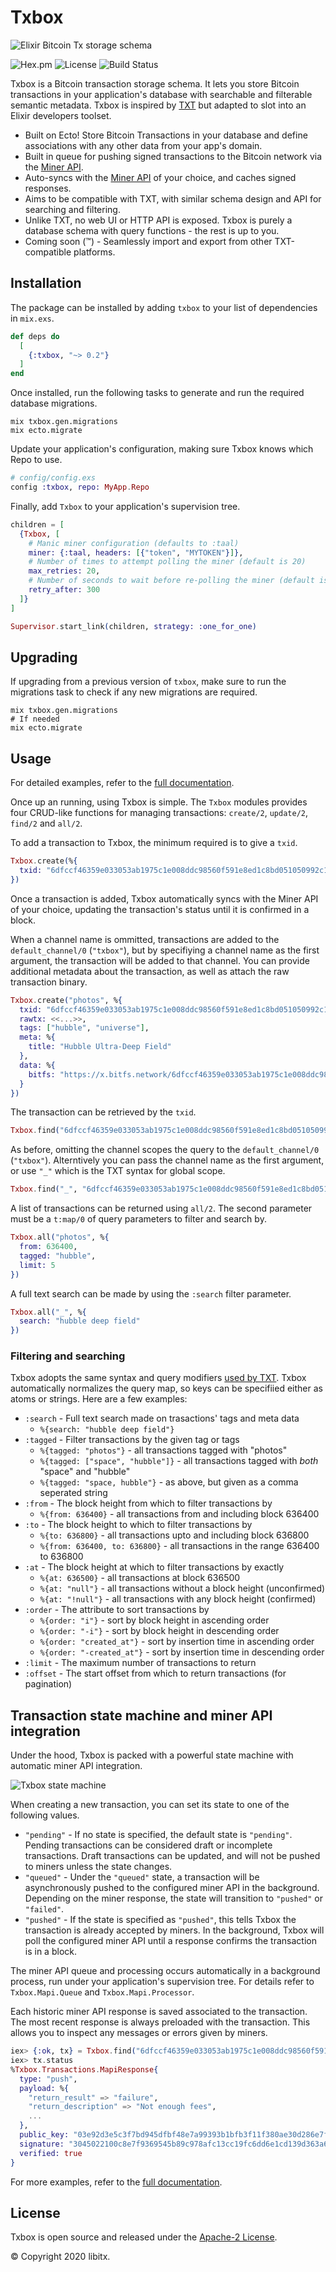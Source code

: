 # Txbox

![Elixir Bitcoin Tx storage schema](https://github.com/libitx/txbox/raw/master/media/poster.png)

![Hex.pm](https://img.shields.io/hexpm/v/txbox?color=informational)
![License](https://img.shields.io/github/license/libitx/txbox?color=informational)
![Build Status](https://img.shields.io/github/workflow/status/libitx/txbox/Elixir%20CI)

Txbox is a Bitcoin transaction storage schema. It lets you store Bitcoin transactions in your application's database with searchable and filterable semantic metadata. Txbox is inspired by [TXT](https://txt.network/) but adapted to slot into an Elixir developers toolset.

* Built on Ecto! Store Bitcoin Transactions in your database and define associations with any other data from your app's domain.
* Built in queue for pushing signed transactions to the Bitcoin network via the [Miner API](https://github.com/bitcoin-sv/merchantapi-reference).
* Auto-syncs with the [Miner API](https://github.com/bitcoin-sv/merchantapi-reference) of your choice, and caches signed responses.
* Aims to be compatible with TXT, with similar schema design and API for searching and filtering.
* Unlike TXT, no web UI or HTTP API is exposed. Txbox is purely a database schema with query functions - the rest is up to you.
* Coming soon (™) - Seamlessly import and export from other TXT-compatible platforms.

## Installation

The package can be installed by adding `txbox` to your list of dependencies in `mix.exs`.


```elixir
def deps do
  [
    {:txbox, "~> 0.2"}
  ]
end
```

Once installed, run the following tasks to generate and run the required database migrations.

```console
mix txbox.gen.migrations
mix ecto.migrate
```

Update your application's configuration, making sure Txbox knows which Repo to use.

```elixir
# config/config.exs
config :txbox, repo: MyApp.Repo
```      

Finally, add `Txbox` to your application's supervision tree.

```elixir
children = [
  {Txbox, [
    # Manic miner configuration (defaults to :taal)
    miner: {:taal, headers: [{"token", "MYTOKEN"}]},
    # Number of times to attempt polling the miner (default is 20)
    max_retries: 20,
    # Number of seconds to wait before re-polling the miner (default is 300 - 5 minutes)
    retry_after: 300
  ]}
]

Supervisor.start_link(children, strategy: :one_for_one)
```

## Upgrading

If upgrading from a previous version of `txbox`, make sure to run the migrations
task to check if any new migrations are required.

```console
mix txbox.gen.migrations
# If needed
mix ecto.migrate
```

## Usage

For detailed examples, refer to the [full documentation](https://hexdocs.pm/txbox).

Once up an running, using Txbox is simple. The `Txbox` modules provides four CRUD-like functions for managing transactions: `create/2`, `update/2`, `find/2` and `all/2`.

To add a transaction to Txbox, the minimum required is to give a `txid`.

```elixir
Txbox.create(%{
  txid: "6dfccf46359e033053ab1975c1e008ddc98560f591e8ed1c8bd051050992c110"
})
```

Once a transaction is added, Txbox automatically syncs with the Miner API of your choice, updating the transaction's status until it is confirmed in a block.

When a channel name is ommitted, transactions are added to the `default_channel/0` (`"txbox"`), but by specifiying a channel name as the first argument, the transaction will be added to that channel. You can provide additional metadata about the transaction, as well as attach the raw transaction binary.

```elixir
Txbox.create("photos", %{
  txid: "6dfccf46359e033053ab1975c1e008ddc98560f591e8ed1c8bd051050992c110",
  rawtx: <<...>>,
  tags: ["hubble", "universe"],
  meta: %{
    title: "Hubble Ultra-Deep Field"
  },
  data: %{
    bitfs: "https://x.bitfs.network/6dfccf46359e033053ab1975c1e008ddc98560f591e8ed1c8bd051050992c110.out.0.3"
  }
})
```

The transaction can be retrieved by the `txid`.

```elixir
Txbox.find("6dfccf46359e033053ab1975c1e008ddc98560f591e8ed1c8bd051050992c110")
```

As before, omitting the channel scopes the query to the `default_channel/0` (`"txbox"`). Alterntively you can pass the channel name as the first argument, or use `"_"` which is the TXT syntax for global scope.

```elixir
Txbox.find("_", "6dfccf46359e033053ab1975c1e008ddc98560f591e8ed1c8bd051050992c110")
```

A list of transactions can be returned using `all/2`. The second parameter must be a `t:map/0` of query parameters to filter and search by.

```elixir
Txbox.all("photos", %{
  from: 636400,
  tagged: "hubble",
  limit: 5
})
```

A full text search can be made by using the `:search` filter parameter.

```elixir
Txbox.all("_", %{
  search: "hubble deep field"
})
```

### Filtering and searching

Txbox adopts the same syntax and query modifiers [used by TXT](https://txt.network/#/?id=c-queries). Txbox automatically normalizes the query map, so keys can be specifiied either as atoms or strings. Here are a few examples:

* `:search` - Full text search made on trasactions' tags and meta data
  * `%{search: "hubble deep field"}`
* `:tagged` - Filter transactions by the given tag or tags
  * `%{tagged: "photos"}` - all transactions tagged with "photos"
  * `%{tagged: ["space", "hubble"]}` - all transactions tagged with *both* "space" and "hubble"
  * `%{tagged: "space, hubble"}` - as above, but given as a comma seperated string
* `:from` - The block height from which to filter transactions by
  * `%{from: 636400}` - all transactions from and including block 636400
* `:to` - The block height to which to filter transactions by
  * `%{to: 636800}` - all transactions upto and including block 636800
  * `%{from: 636400, to: 636800}` - all transactions in the range 636400 to 636800
* `:at` - The block height at which to filter transactions by exactly
  * `%{at: 636500}` - all transactions at block 636500
  * `%{at: "null"}` - all transactions without a block height (unconfirmed)
  * `%{at: "!null"}` - all transactions with any block height (confirmed)
* `:order` - The attribute to sort transactions by
  * `%{order: "i"}` - sort by block height in ascending order
  * `%{order: "-i"}` - sort by block height in descending order
  * `%{order: "created_at"}` - sort by insertion time in ascending order
  * `%{order: "-created_at"}` - sort by insertion time in descending order
* `:limit` - The maximum number of transactions to return
* `:offset` - The start offset from which to return transactions (for pagination)


## Transaction state machine and miner API integration

Under the hood, Txbox is packed with a powerful state machine with automatic miner API integration.

![Txbox state machine](https://github.com/libitx/txbox/raw/master/media/state-machine.png)

When creating a new transaction, you can set its state to one of the following values.

* `"pending"` - If no state is specified, the default state is `"pending"`. Pending transactions can be considered draft or incomplete transactions. Draft transactions can be updated, and will not be pushed to miners unless the state changes.
* `"queued"` - Under the `"queued"` state, a transaction will be asynchronously pushed to the configured miner API in the background. Depending on the miner response, the state will transition to `"pushed"` or `"failed"`.
* `"pushed"` - If the state is specified as `"pushed"`, this tells Txbox the transaction is already accepted by miners. In the background, Txbox will poll the configured miner API until a response confirms the transaction is in a block.

The miner API queue and processing occurs automatically in a background process, run under your application's supervision tree. For details refer to `Txbox.Mapi.Queue` and `Txbox.Mapi.Processor`.

Each historic miner API response is saved associated to the transaction. The most recent response is always preloaded with the transaction. This allows you to inspect any messages or errors given by miners.

```elixir
iex> {:ok, tx} = Txbox.find("6dfccf46359e033053ab1975c1e008ddc98560f591e8ed1c8bd051050992c110")
iex> tx.status
%Txbox.Transactions.MapiResponse{
  type: "push",
  payload: %{
    "return_result" => "failure",
    "return_description" => "Not enough fees",
    ...
  },
  public_key: "03e92d3e5c3f7bd945dfbf48e7a99393b1bfb3f11f380ae30d286e7ff2aec5a270",
  signature: "3045022100c8e7f9369545b89c978afc13cc19fc6dd6e1cd139d363a6b808141e2c9fccd2e02202e12f4bf91d10bf7a45191e6fe77f50d7b5351dae7e0613fecc42f61a5736af8",
  verified: true
}
```

For more examples, refer to the [full documentation](https://hexdocs.pm/txbox).

## License

Txbox is open source and released under the [Apache-2 License](https://github.com/libitx/manic/blob/master/LICENSE.md).

© Copyright 2020 libitx.